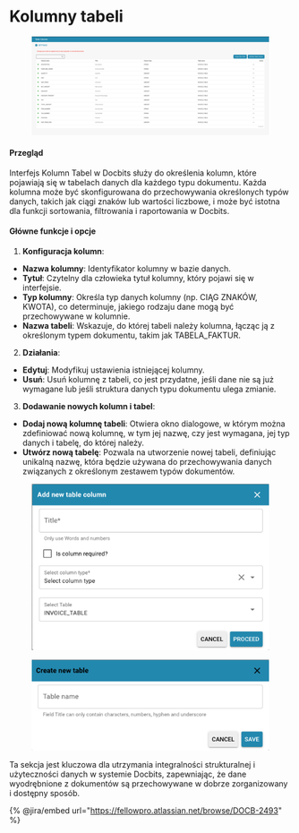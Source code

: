 # Kolumny tabeli

<figure><img src="../../../../.gitbook/assets/Bildschirmfoto 2024-05-08 um 08.57.49.png" alt=""><figcaption></figcaption></figure>

#### Przegląd

Interfejs Kolumn Tabel w Docbits służy do określenia kolumn, które pojawiają się w tabelach danych dla każdego typu dokumentu. Każda kolumna może być skonfigurowana do przechowywania określonych typów danych, takich jak ciągi znaków lub wartości liczbowe, i może być istotna dla funkcji sortowania, filtrowania i raportowania w Docbits.

#### Główne funkcje i opcje

1. **Konfiguracja kolumn**:
* **Nazwa kolumny**: Identyfikator kolumny w bazie danych.
* **Tytuł**: Czytelny dla człowieka tytuł kolumny, który pojawi się w interfejsie.
* **Typ kolumny**: Określa typ danych kolumny (np. CIĄG ZNAKÓW, KWOTA), co determinuje, jakiego rodzaju dane mogą być przechowywane w kolumnie.
* **Nazwa tabeli**: Wskazuje, do której tabeli należy kolumna, łącząc ją z określonym typem dokumentu, takim jak TABELA_FAKTUR.
2. **Działania**:
* **Edytuj**: Modyfikuj ustawienia istniejącej kolumny.
* **Usuń**: Usuń kolumnę z tabeli, co jest przydatne, jeśli dane nie są już wymagane lub jeśli struktura danych typu dokumentu ulega zmianie.
3. **Dodawanie nowych kolumn i tabel**:
* **Dodaj nową kolumnę tabeli**: Otwiera okno dialogowe, w którym można zdefiniować nową kolumnę, w tym jej nazwę, czy jest wymagana, jej typ danych i tabelę, do której należy.
* **Utwórz nową tabelę**: Pozwala na utworzenie nowej tabeli, definiując unikalną nazwę, która będzie używana do przechowywania danych związanych z określonym zestawem typów dokumentów.

<figure><img src="../../../../.gitbook/assets/Bildschirmfoto 2024-05-08 um 08.58.01.png" alt=""><figcaption></figcaption></figure>

<figure><img src="../../../../.gitbook/assets/Bildschirmfoto 2024-05-08 um 08.58.11.png" alt=""><figcaption></figcaption></figure>

Ta sekcja jest kluczowa dla utrzymania integralności strukturalnej i użyteczności danych w systemie Docbits, zapewniając, że dane wyodrębnione z dokumentów są przechowywane w dobrze zorganizowany i dostępny sposób.

{% @jira/embed url="https://fellowpro.atlassian.net/browse/DOCB-2493" %}
